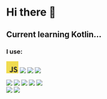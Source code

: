 # Hi there 👋
## Current learning Kotlin...
### I use:
<div id="i_use">
<img height="32" src="https://raw.githubusercontent.com/github/explore/80688e429a7d4ef2fca1e82350fe8e3517d3494d/topics/javascript/javascript.png" alt="HTML5"/>
<img height="32" src="https://upload.wikimedia.org/wikipedia/commons/thumb/4/4c/Typescript_logo_2020.svg/1200px-Typescript_logo_2020.svg.png">
<img height="32" src="https://brandslogos.com/wp-content/uploads/images/python-logo-vector.svg">
<img height="32" src="https://blog.golang.org/go-brand/Go-Logo/PNG/Go-Logo_Blue.png">

<p> </p>
<img height="32" src="https://img.icons8.com/color/30/000000/mongodb.png"/>
<img height="32" src="https://logodownload.org/wp-content/uploads/2018/05/sqlite-logo-1.png">
<img height="32" src="https://upload.wikimedia.org/wikipedia/commons/thumb/4/4b/Visual_Studio_Code_Insiders_1.36_icon.svg/1200px-Visual_Studio_Code_Insiders_1.36_icon.svg.png">
<img height="32" src="https://img.icons8.com/color/452/visual-studio.png">
<img height="32" src="https://marcas-logos.net/wp-content/uploads/2019/11/Windows-Logo-1.png">
</div>

<div id="stats">

 <img  src="https://github-readme-stats.vercel.app/api?username=yxqsnz&show_icons=true&theme=dracula">
  <img src="https://github-readme-stats.vercel.app/api/top-langs/?username=yxqsnz&theme=dracula">
</div>

